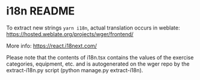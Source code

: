 i18n README
===========

To extract new strings `yarn i18n`, actual translation occurs in weblate:
<https://hosted.weblate.org/projects/wger/frontend/>

More info: <https://react.i18next.com/>

Please note that the contents of i18n.tsx contains the values of the exercise categories, equipment, etc. and is
autogenerated on the wger repo by the extract-i18n.py script (python manage.py extract-i18n).